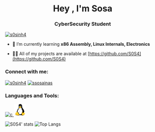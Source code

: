 <h1 align="center">Hey , I'm Sosa</h1>
<h3 align="center">CyberSecurity Student</h3>

<a href="https://s9.gifyu.com/images/tumblr_mrl80v8fBn1r3ifxzo1_500.gif" alt="tumblr_mrl80v8fBn1r3ifxzo1_500.gif" border="0" /></a>

<p align="left"> <a href="https://twitter.com/s0sinh4" target="blank"><img src="https://img.shields.io/twitter/follow/s0sinh4?logo=twitter&style=for-the-badge" alt="s0sinh4" /></a> </p>

- 🌱 I’m currently learning **x86 Assembly, Linux Internals, Electronics**

- 👨‍💻 All of my projects are available at [https://github.com/S0S4](https://github.com/S0S4)

<h3 align="left">Connect with me:</h3>
<p align="left">
<a href="https://twitter.com/s0sinh4" target="blank"><img align="center" src="https://raw.githubusercontent.com/rahuldkjain/github-profile-readme-generator/master/src/images/icons/Social/twitter.svg" alt="s0sinh4" height="30" width="40" /></a>
<a href="https://instagram.com/ssosainas" target="blank"><img align="center" src="https://raw.githubusercontent.com/rahuldkjain/github-profile-readme-generator/master/src/images/icons/Social/instagram.svg" alt="ssosainas" height="30" width="40" /></a>
</p>

<h3 align="left">Languages and Tools:</h3>
<p align="left"> <a href="https://www.w3schools.com/cpp/" target="_blank"> <img src="[https://raw.githubusercontent.com/devicons/devicon/master/icons/cplusplus/cplusplus-original.svg](https://raw.githubusercontent.com/devicons/devicon/master/icons/c/c-original.svg)" alt="c" width="40" height="40"/> </a> <a href="https://www.linux.org/" target="_blank"> <img src="https://raw.githubusercontent.com/devicons/devicon/master/icons/linux/linux-original.svg" alt="linux" width="40" height="40"/> </a> </p>

![S0S4' stats](https://github-readme-stats.vercel.app/api?username=S0S4&show_icons=true&theme=dracula)
![Top Langs](https://github-readme-stats.vercel.app/api/top-langs/?username=S0S4&show_icons=true&theme=dracula)
